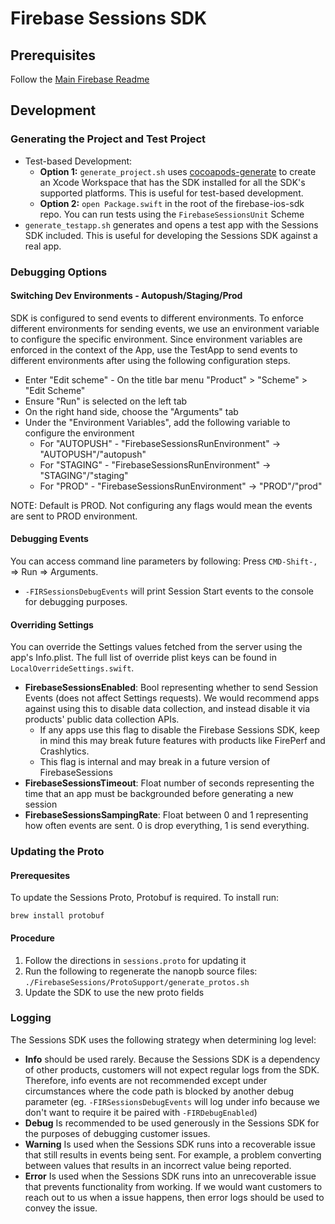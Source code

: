 # Firebase Sessions SDK

## Prerequisites
Follow the [Main Firebase Readme](https://github.com/firebase/firebase-ios-sdk#development)

## Development
### Generating the Project and Test Project

 - Test-based Development:
    - **Option 1:** `generate_project.sh` uses [cocoapods-generate](https://github.com/square/cocoapods-generate) to create an Xcode Workspace that has the SDK installed for all the SDK's supported platforms. This is useful for test-based development.
    - **Option 2:** `open Package.swift` in the root of the firebase-ios-sdk repo. You can run tests using the `FirebaseSessionsUnit` Scheme
 - `generate_testapp.sh` generates and opens a test app with the Sessions SDK included. This is useful for developing the Sessions SDK against a real app.

### Debugging Options

#### Switching Dev Environments - Autopush/Staging/Prod
SDK is configured to send events to different environments. To enforce different environments for sending events, we use an environment variable to configure the specific environment. Since environment variables are enforced in the context of the App, use the TestApp to send events to different environments after using the following configuration steps.

- Enter "Edit scheme" - On the title bar menu "Product" > "Scheme" > "Edit Scheme"
- Ensure "Run" is selected on the left tab
- On the right hand side, choose the "Arguments" tab
- Under the "Environment Variables", add the following variable to configure the environment
   - For "AUTOPUSH" - "FirebaseSessionsRunEnvironment" -> "AUTOPUSH"/"autopush"
   - For "STAGING" - "FirebaseSessionsRunEnvironment" -> "STAGING"/"staging"
   - For "PROD" - "FirebaseSessionsRunEnvironment" -> "PROD"/"prod"

NOTE: Default is PROD. Not configuring any flags would mean the events are sent to PROD environment.

#### Debugging Events
You can access command line parameters by following: Press `CMD-Shift-,` => Run => Arguments.

 - `-FIRSessionsDebugEvents` will print Session Start events to the console for debugging purposes.

#### Overriding Settings
You can override the Settings values fetched from the server using the app's Info.plist. The full list of override plist keys can be found in `LocalOverrideSettings.swift`.

 - **FirebaseSessionsEnabled**: Bool representing whether to send Session Events (does not affect Settings requests). We would recommend apps against using this to disable data collection, and instead disable it via products' public data collection APIs.
     - If any apps use this flag to disable the Firebase Sessions SDK, keep in mind this may break future features with products like FirePerf and Crashlytics. 
     - This flag is internal and may break in a future version of FirebaseSessions
 - **FirebaseSessionsTimeout**: Float number of seconds representing the time that an app must be backgrounded before generating a new session
 - **FirebaseSessionsSampingRate**: Float between 0 and 1 representing how often events are sent. 0 is drop everything, 1 is send everything.

### Updating the Proto
#### Prerequesites
To update the Sessions Proto, Protobuf is required. To install run:

```
brew install protobuf
```

#### Procedure
 1. Follow the directions in `sessions.proto` for updating it
 1. Run the following to regenerate the nanopb source files: `./FirebaseSessions/ProtoSupport/generate_protos.sh`
 1. Update the SDK to use the new proto fields


### Logging
The Sessions SDK uses the following strategy when determining log level:
 - **Info** should be used rarely. Because the Sessions SDK is a dependency of other products, customers will not expect regular logs from the SDK. Therefore, info events are not recommended except under circumstances where the code path is blocked by another debug parameter (eg. `-FIRSessionsDebugEvents` will log under info because we don't want to require it be paired with `-FIRDebugEnabled`)
 - **Debug** Is recommended to be used generously in the Sessions SDK for the purposes of debugging customer issues.
 - **Warning** Is used when the Sessions SDK runs into a recoverable issue that still results in events being sent. For example, a problem converting between values that results in an incorrect value being reported.
 - **Error** Is used when the Sessions SDK runs into an unrecoverable issue that prevents functionality from working. If we would want customers to reach out to us when a issue happens, then error logs should be used to convey the issue.
